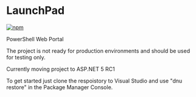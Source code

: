 # LaunchPad
[![npm](https://img.shields.io/npm/l/express.svg)](https://github.com/michaelburns/LaunchPad/blob/master/LICENSE)

PowerShell Web Portal

The project is not ready for production environments and should be used for testing only. 

Currently moving project to ASP.NET 5 RC1

To get started just clone the respoistory to Visual Studio and use "dnu restore" in the Package Manager Console.
